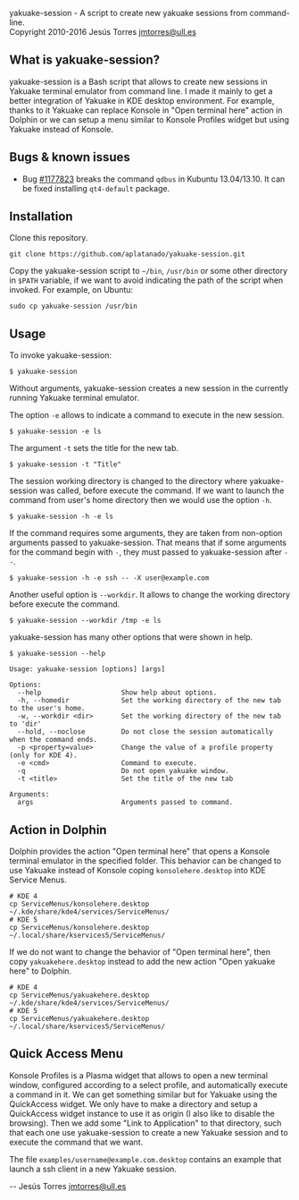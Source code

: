 yakuake-session - A script to create new yakuake sessions from command-line.<br />
Copyright 2010-2016 Jesús Torres <jmtorres@ull.es>

## What is yakuake-session?

yakuake-session is a Bash script that allows to create new sessions in Yakuake
terminal emulator from command line. I made it mainly to get a better
integration of Yakuake in KDE desktop environment. For example, thanks to it
Yakuake can replace Konsole in "Open terminal here" action in Dolphin or we
can setup a menu similar to Konsole Profiles widget but using Yakuake instead
of Konsole.

## Bugs & known issues

 * Bug [#1177823](http://bugs.launchpad.net/ubuntu/+source/qt4-x11/+bug/1177823)
breaks the command `qdbus` in Kubuntu 13.04/13.10. It can be fixed installing
`qt4-default` package.

## Installation

Clone this repository.

```
git clone https://github.com/aplatanado/yakuake-session.git
```

Copy the yakuake-session script to `~/bin`, `/usr/bin` or some other directory
in `$PATH` variable, if we want to avoid indicating the path of the script when
invoked. For example, on Ubuntu:

```
sudo cp yakuake-session /usr/bin
```

## Usage

To invoke yakuake-session:

```
$ yakuake-session
```

Without arguments, yakuake-session creates a new session in the currently
running Yakuake terminal emulator. 

The option `-e` allows to indicate a command to execute in the new session.

```
$ yakuake-session -e ls
```

The argument `-t` sets the title for the new tab.

```
$ yakuake-session -t "Title"
```

The session working directory is changed to the directory where yakuake-session
was called, before execute the command. If we want to launch the command from
user's home directory then we would use the option `-h`.

```
$ yakuake-session -h -e ls
```

If the command requires some arguments, they are taken from non-option
arguments passed to yakuake-session. That means that if some arguments for the
command begin with `-`, they must passed to yakuake-session after `--`.

```
$ yakuake-session -h -e ssh -- -X user@example.com
```

Another useful option is `--workdir`. It allows to change the working directory
before execute the command.

```
$ yakuake-session --workdir /tmp -e ls
```

yakuake-session has many other options that were shown in help.

```
$ yakuake-session --help

Usage: yakuake-session [options] [args]

Options:
  --help                    Show help about options.
  -h, --homedir             Set the working directory of the new tab to the user's home.
  -w, --workdir <dir>       Set the working directory of the new tab to 'dir'
  --hold, --noclose         Do not close the session automatically when the command ends.
  -p <property=value>       Change the value of a profile property (only for KDE 4).
  -e <cmd>                  Command to execute.
  -q                        Do not open yakuake window.
  -t <title>                Set the title of the new tab

Arguments:
  args                      Arguments passed to command.
```

## Action in Dolphin

Dolphin provides the action "Open terminal here" that opens a Konsole terminal
emulator in the specified folder. This behavior can be changed to use Yakuake
instead of Konsole coping `konsolehere.desktop` into KDE Service Menus. 

```
# KDE 4
cp ServiceMenus/konsolehere.desktop ~/.kde/share/kde4/services/ServiceMenus/
# KDE 5
cp ServiceMenus/konsolehere.desktop ~/.local/share/kservices5/ServiceMenus/
```

If we do not want to change the behavior of "Open terminal here", then copy
`yakuakehere.desktop` instead to add the new action "Open yakuake here" to
Dolphin.

```
# KDE 4
cp ServiceMenus/yakuakehere.desktop ~/.kde/share/kde4/services/ServiceMenus/
# KDE 5
cp ServiceMenus/yakuakehere.desktop ~/.local/share/kservices5/ServiceMenus/
```

## Quick Access Menu

Konsole Profiles is a Plasma widget that allows to open a new terminal window,
configured according to a select profile, and automatically execute a command
in it. We can get something similar but for Yakuake using the QuickAccess
widget. We only have to make a directory and setup a QuickAccess widget
instance to use it as origin (I also like to disable the browsing). Then we
add some "Link to Application" to that directory, such that each one use
yakuake-session to create a new Yakuake session and to execute the command
that we want.

The file `examples/username@example.com.desktop` contains an example that launch
a ssh client in a new Yakuake session.


-- Jesús Torres <jmtorres@ull.es>
